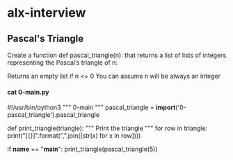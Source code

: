 # alx-interview

##  Pascal's Triangle

Create a function def pascal_triangle(n): that returns a list of lists of integers representing the Pascal’s triangle of n:


Returns an empty list if n <= 0
You can assume n will be always an integer
#### cat 0-main.py
#!/usr/bin/python3
"""
0-main
"""
pascal_triangle = __import__('0-pascal_triangle').pascal_triangle

def print_triangle(triangle):
    """
    Print the triangle
    """
    for row in triangle:
        print("[{}]".format(",".join([str(x) for x in row])))


if __name__ == "__main__":
    print_triangle(pascal_triangle(5))
